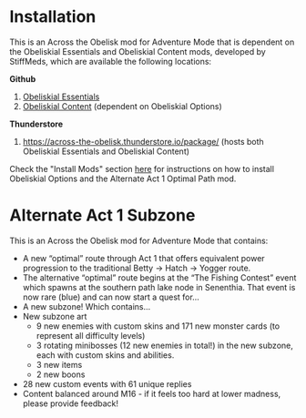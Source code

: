 # Installation

This is an Across the Obelisk mod for Adventure Mode that is dependent on the Obeliskial Essentials and Obeliskial Content mods, developed by StiffMeds, which are available the following locations: 

__Github__
1. [Obeliskial Essentials](https://github.com/stiffmeds/Obeliskial-Essentials)
2. [Obeliskial Content](https://github.com/stiffmeds/Obeliskial-Content) (dependent on Obeliskial Options)

__Thunderstore__
1. https://across-the-obelisk.thunderstore.io/package/ (hosts both Obeliskial Essentials and Obeliskial Content)

Check the "Install Mods" section [here](https://devcode.secretsisters.gay/AtO_How_To) for instructions on how to install Obeliskial Options and the Alternate Act 1 Optimal Path mod.

# Alternate Act 1 Subzone

This is an Across the Obelisk mod for Adventure Mode that contains:

* A new “optimal” route through Act 1 that offers equivalent power progression to the traditional Betty -> Hatch -> Yogger route.
* The alternative “optimal” route begins at the “The Fishing Contest” event which spawns at the southern path lake node in Senenthia. That event is now rare (blue) and can now start a quest for…
* A new subzone! Which contains…
* New subzone art
  * 9 new enemies with custom skins and 171 new monster cards (to represent all difficulty levels)
  * 3 rotating minibosses (12 new enemies in total!) in the new subzone, each with custom skins and abilities.
  * 3 new items
  * 2 new boons
* 28 new custom events with 61 unique replies
* Content balanced around M16 - if it feels too hard at lower madness, please provide feedback!


